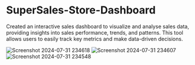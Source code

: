 # SuperSales-Store-Dashboard
Created an interactive sales dashboard to visualize and analyse sales data, providing insights into sales performance, trends, and patterns. This tool allows users to easily track key metrics and make data-driven decisions.

![Screenshot 2024-07-31 234618](https://github.com/user-attachments/assets/daeee973-12c3-492e-b2a3-2bbd4a514dbd)
![Screenshot 2024-07-31 234607](https://github.com/user-attachments/assets/c738aa34-05e2-416d-b742-c5d82a603fe4)
![Screenshot 2024-07-31 234548](https://github.com/user-attachments/assets/2e889bb2-0d69-45f5-830a-93c7fea8e7df)


